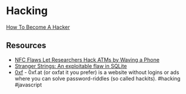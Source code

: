 # Hacking

[How To Become A Hacker](https://zalberico.com/essay/2020/04/19/how-to-become-a-hacker.html)

## Resources

- [NFC Flaws Let Researchers Hack ATMs by Waving a Phone](https://www.wired.com/story/atm-hack-nfc-bugs-point-of-sale/)
- [Stranger Strings: An exploitable flaw in SQLite](https://blog.trailofbits.com/2022/10/25/sqlite-vulnerability-july-2022-library-api/)
- [0xf](https://www.0xf.at) - 0xf.at (or oxfat it you prefer) is a website without logins or ads where you can solve password-riddles (so called hackits). #hacking #javascript

